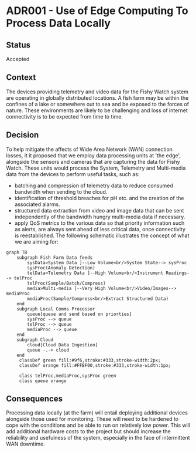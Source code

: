 # ADR001 - Use of Edge Computing To Process Data Locally
## Status
Accepted
## Context
The devices providing telemetry and video data for the Fishy Watch system are operating in globally distributed locations. A fish farm may be within the confines of a lake or somewhere out to sea and be exposed to the forces of nature. These environments are likely to be challenging and loss of internet connectivity is to be expected from time to time. 
## Decision
To help mitigate the affects of Wide Area Network (WAN) connection losses, it it proposed that we employ data processing units at 'the edge', alongside the sensors and cameras that are capturing the data for Fishy Watch. These units would process the System, Telemetry and Multi-media data from the devices to perform useful tasks, such as:
   - batching and compression of telemetry data to reduce consumed bandwidth when sending to the cloud.
   - identification of threshold breaches for pH etc. and the creation of the associated alarms.
   - structured data extraction from video and image data that can be sent independently of the bandwidth hungry multi-media data if necessary.
   - apply QoS metrics to the various data so that priority information such as alerts, are always sent ahead of less critical data, once connectivity is reestablished.
The following schematic illustrates the concept of what we are aiming for:
```mermaid
graph TB    
    subgraph Fish Farm Data feeds
	    sysData>System Data ]--Low Volume<br/>System State--> sysProc
	    sysProc(Anomaly Detection)
        telData>Telemetry Data ]--High Volume<br/>Instrument Readings--> telProc
        telProc(Sample/Batch/Compress)
        media>Multi-media ]--Very High Volume<br/>Video/Images--> mediaProc
        mediaProc(Sample/Compress<br/>Extract Structured Data)
    end
    subgraph Local Comms Processor
	    queue[queue and send based on priorties]
	    sysProc --> queue
	    telProc --> queue
	    mediaProc --> queue        
    end
	subgraph Cloud
		cloud[Cloud Data Ingestion]
		queue -.-> cloud		
	end
     classDef green fill:#9f6,stroke:#333,stroke-width:2px;
     classDef orange fill:#FFBF00,stroke:#333,stroke-width:1px;
     
     class telProc,mediaProc,sysProc green
     class queue orange
```
## Consequences
Processing data locally (at the farm) will entail deploying additional devices alongside those used for monitoring. These will need to be hardened to cope with the conditions and be able to run on relatively low power. This will add additional hardware costs to the project but should increase the reliability and usefulness of the system, especially in the face of intermittent WAN downtime.
